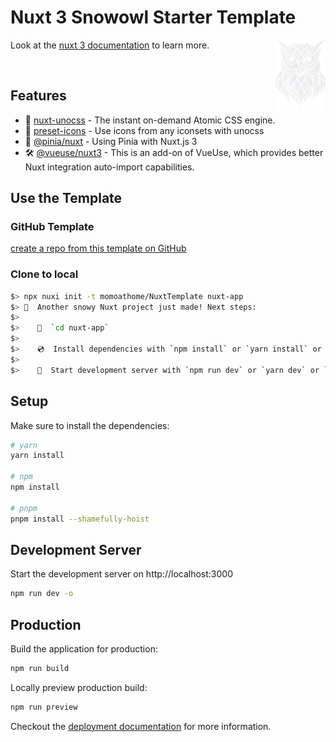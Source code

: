 # Nuxt 3 Snowowl Starter Template

<a href="https://github.com/momoathome/NuxtTemplate"><img
  src="public/owl-vector-light.svg" alt="Snowowl Logo"
  width="80" align="right"></a>
  
Look at the [nuxt 3 documentation](https://v3.nuxtjs.org) to learn more.

<br>

## Features

* 💨 [nuxt-unocss](https://github.com/unocss/unocss) - The instant on-demand Atomic CSS engine.
* 🤹 [preset-icons](https://github.com/unocss/unocss/tree/main/packages/preset-icons/) - Use icons from any iconsets with unocss
* 🍍 [@pinia/nuxt](https://pinia.esm.dev/ssr/nuxt.html) - Using Pinia with Nuxt.js 3
* 🛠️ [@vueuse/nuxt3](https://vueuse.org/nuxt/readme.html#vueuse-nuxt) - This is an add-on of VueUse, which provides better Nuxt integration auto-import capabilities.

## Use the Template

### GitHub Template

[create a repo from this template on GitHub](https://github.com/momoathome/NuxtTemplate/generate)

### Clone to local

```bash
$> npx nuxi init -t momoathome/NuxtTemplate nuxt-app
$> 🎉  Another snowy Nuxt project just made! Next steps:
$>
$>    📁  `cd nuxt-app`
$>
$>    💿  Install dependencies with `npm install` or `yarn install` or `pnpm install --shamefully-hoist`
$>
$>    🚀  Start development server with `npm run dev` or `yarn dev` or `pnpm run dev`
```

## Setup

Make sure to install the dependencies:

```bash
# yarn
yarn install

# npm
npm install

# pnpm
pnpm install --shamefully-hoist
```

## Development Server

Start the development server on http://localhost:3000

```bash
npm run dev -o
```

## Production

Build the application for production:

```bash
npm run build
```

Locally preview production build:

```bash
npm run preview
```

Checkout the [deployment documentation](https://v3.nuxtjs.org/guide/deploy/presets) for more information.
